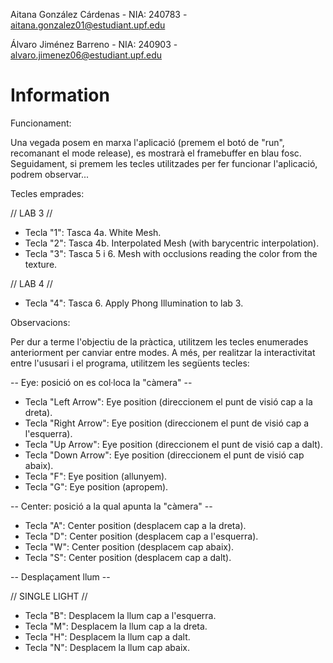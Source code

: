 Aitana González Cárdenas - NIA: 240783 - aitana.gonzalez01@estudiant.upf.edu

Álvaro Jiménez Barreno - NIA: 240903 - alvaro.jimenez06@estudiant.upf.edu

# Information

Funcionament:

Una vegada posem en marxa l'aplicació (premem el botó de "run", recomanant el mode release), es mostrarà el framebuffer en blau fosc.
Seguidament, si premem les tecles utilitzades per fer funcionar l'aplicació, podrem observar...

Tecles emprades:

// LAB 3 //
- Tecla "1": Tasca 4a. White Mesh.
- Tecla "2": Tasca 4b. Interpolated Mesh (with barycentric interpolation).
- Tecla "3": Tasca 5 i 6. Mesh with occlusions reading the color from the texture.

// LAB 4 //  
- Tecla "4": Tasca 6. Apply Phong Illumination to lab 3.

Observacions:

Per dur a terme l'objectiu de la pràctica, utilitzem les tecles enumerades anteriorment per canviar entre modes.
A més, per realitzar la interactivitat entre l'ususari i el programa, utilitzem les següents tecles:

-- Eye: posició on es col·loca la "càmera" --

- Tecla "Left Arrow": Eye position (direccionem el punt de visió cap a la dreta).
- Tecla "Right Arrow": Eye position (direccionem el punt de visió cap a l'esquerra).
- Tecla "Up Arrow": Eye position (direccionem el punt de visió cap a dalt).
- Tecla "Down Arrow": Eye position (direccionem el punt de visió cap abaix).
- Tecla "F": Eye position (allunyem).
- Tecla "G": Eye position (apropem).
  
-- Center: posició a la qual apunta la "càmera" --

- Tecla "A": Center position (desplacem cap a la dreta).
- Tecla "D": Center position (desplacem cap a l'esquerra).
- Tecla "W": Center position (desplacem cap abaix).
- Tecla "S": Center position (desplacem cap a dalt).

-- Desplaçament llum --

// SINGLE LIGHT //
- Tecla "B": Desplacem la llum cap a l'esquerra.
- Tecla "M": Desplacem la llum cap a la dreta.
- Tecla "H": Desplacem la llum cap a dalt.
- Tecla "N": Desplacem la llum cap abaix.
